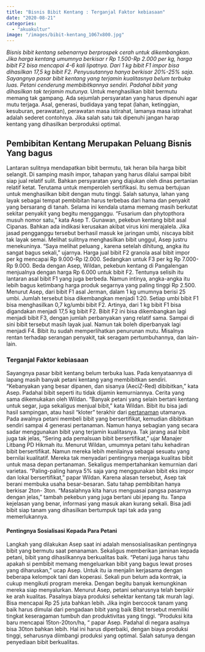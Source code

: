 ```yaml
---
title: "Bisnis Bibit Kentang : Terganjal Faktor kebiasaan"
date: "2020-08-21"
categories: 
  - "akuakultur"
image: "/images/bibit-kentang_1067x800.jpg"
---
```


_Bisnis bibit kentang sebenarnya berprospek cerah untuk dikembangkan. Jika harga kentang umumnya berkisar r Rp 1.500-Rp 2.000 per kg, harga bibit F2 bisa mencapai 4-6 kali lipatnya. Dari 1 kg bibit F1 impor bisa dihasilkan 17,5 kg bibit F2. Penyusutannya hanya berkisar 20%-25% saja. Sayangnya pasar bibit kentang yang terjamin kualitasnya belum terbuka luas. Petani cenderung membibitkannya sendiri. Padahal bibit yang dihasilkan tak terjamin mutunya._ Untuk menghasilkan bibit bermutu memang tak gampang. Ada sejumlah persyaratan yang harus dipenuhi agar mutu terjaga. Asal, generasi, budidaya yang tepat (lahan, ketinggian, kesuburan, perawatan), perawatan masa istirahat, lamanya masa istirahat adalah sederet contohnya. Jika salah satu tak dipenuhi jangan harap kentang yang dihasilkan berproduksi optimal.

## Pembibitan Kentang Merupakan Peluang Bisnis Yang bagus

Lantaran sulitnya mendapatkan bibit bermutu, tak heran bila harga bibit selangit. Di samping masih impor, tahapan yang harus dilalui sampai bibit siap jual relatif sulit. Bahkan persyaratan yang diajukan oleh dinas pertanian relatif ketat. Terutama untuk memperoleh sertifikasi. Itu semua bertujuan untuk menghasilkan bibit dengan mutu tinggi. Salah satunya, lahan yang layak sebagai tempat pembibitan harus terbebas dari hama dan penyakit yang bersarang di tanah. Selama ini kendala utama memang masih berkutat sekitar penyakit yang begitu mengganggu. “Fusarium dan phytopthora musuh nomor satu,” kata Asep T. Gunawan, pekebun kentang bibit asal Cipanas. Bahkan ada indikasi kerusakan akibat virus kini merajalela. Jika jasad pengganggu tersebut berhasil masuk ke jaringan umbi, niscaya bibit tak layak semai. Melihat sulitnya menghasilkan bibit unggul, Asep justru menekuninya. “Saya melihat peluang , karena setelah dihitung, angka itu sangat bagus sekali,” ujarnya. Harga jual bibit F2 granola asal bibit impor per kg mencapai Rp 9.000-Rp l2.000. Sedangkan untuk F3 per kg Rp 7.000-Rp 9.000. Beda dengan Asep, Wildan, pekebun kentang di Pangalengan menjualnya dengan harga Rp 6.000 untuk bibit F2. Tentunya selisih itu lantaran asal bibit F1 yang juga berbeda. Namun intinya, angka-angka itu lebih bagus ketimbang harga produk segarnya yang paling tinggi Rp 2.500. Menurut Asep, dari bibit F1 asal Jerman, dalam 1 kg umumnya berisi 25 umbi. Jumlah tersebut bisa dikembangkan menjadi 1:20. Setiap umbi bibit F1 bisa menghasilkan 0,7 kg/umbi bibit F2. Artinya, dari 1 kg bibit F1 bisa digandakan menjadi 17,5 kg bibit F2. Bibit F2 ini bisa dikembangkan lagi menjadi bibit F3, dengan jumlah perbanyakan yang relatif sama. Sampai di sini bibit tersebut masih layak jual. Namun tak boleh diperbanyak lagi menjadi F4. Bibit itu sudah memperlihatkan penurunan mutu. Misalnya rentan terhadap serangan penyakit, tak seragam pertumbuhannya, dan lain-lain.

### Terganjal Faktor kebiasaan

Sayangnya pasar bibit kentang belum terbuka luas. Pada kenyataannya di lapang masih banyak petani kentang yang membibitkan sendiri. “Kebanyakan yang besar dipanen, dan sisanya (AeciZ-Red) dibibitkan,” kata Asep. Padahal bibit seperti itu tidak dijamin kemurniannya. Cerita yang sama dikemukakan oleh Wildan. “Banyak petani yang selain bertani kentang untuk segar, juga sekaligus menjual bibit,” kata Wildan. Bibit itu bisa jadi hasil sampingan, atau hasil “kloter” terakhir dari [pertanaman](http://localhost/mitra/pertanian "pertanaman") utamanya. Pada awalnya petani membeli bibit yang bersertifikat, kemudian dibibitkan sendiri sampai 4 generasi pertanaman. Namun hanya sebagian yang secara sadar menggunakan bibit yang terjamin kualitasnya. Tak jarang asal bibit juga tak jelas, “Sering ada pemalsuan bibit bersertifikat,” ujar Manajer Litbang PD Hikmah itu. Menurut Wildan, umumnya petani tahu kehadiran bibit bersertifikat. Namun mereka lebih menilainya sebagai sesuatu yang bernilai kualitatif. Mereka tak menyadari pentingnya menjaga kualitas bibit untuk masa depan pertanaman. Sekaligus mempertahankan kemurnian dari varietas. “Paling-paling hanya 5% saja yang menggunakan bibit eks impor dan lokal bersertifikat,” papar Wildan. Karena alasan tersebut, Asep tak berani membuka usaha besar-besaran. Satu tahap pembibitan hanya berkisar 2ton- 3ton. “Masalahnya kita harus menguasai pangsa pasarnya dengan jelas,” tambah pekebun yang juga bertani ubi jepang itu. Tanpa kejelasan yang benar, informasi yang masuk akan kurang sekali. Bisa jadi bibit siap tanam yang dihasilkan bertumpuk tapi tak ada yang memerlukannya.

#### Pentingnya Sosialisasi Kepada Para Petani

Langkah yang dilakukan Asep saat ini adalah mensosialisasikan pentingnya bibit yang bermutu saat penanaman. Sekaligus memberikan jaminan kepada petani, bibit yang dihasilkannya berkualitas baik. “Petani juga harus tahu apakah si pembibit memang mengeluarkan bibit yang bagus lewat proses yang diharuskan,” ucap Asep. Untuk itu ia menjalin kerjasama dengan beberapa kelompok tani dan koperasi. Sekali pun belum ada kontrak, ia cukup mengikuti program mereka. Dengan begitu banyak kemungkinan mereka siap menyalurkan. Menurut Asep, petani seharusnya telah berpikir ke arah kualitas. Pasalnya biaya produksi sehektar kentang tak murah lagi. Bisa mencapai Rp 25 juta bahkan lebih. Jika ingin bercocok tanam yang baik harus dimulai dari pengadaan bibit yang baik Bibit tersebut memiliki tingkat keseragaman tumbuh dan produktivitas yang tinggi. “Produksi kita baru mencapai 15ton-20ton/ha, “ papar Asep. Padahal di negara asalnya bisa 30ton bahkan lebih. Hal ini harus diperbaiki, dengan biaya produksi tinggi, seharusnya diimbangi produksi yang optimal. Salah satunya dengan penyediaan bibit berkualitas.
